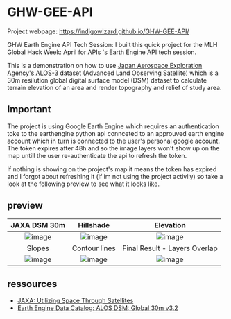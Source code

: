 # GHW-GEE-API

Project webpage: https://indigowizard.github.io/GHW-GEE-API/

GHW Earth Engine API Tech Session: I built this quick project for the MLH Global Hack Week: April for APIs 's Earth Engine API tech session.

This is a demonstration on how to use [Japan Aerospace Exploration Agency's ALOS-3](https://global.jaxa.jp/projects/sat/alos3/) dataset (Advanced Land Observing Satellite) which is a 30m resilution global digital surface model (DSM) dataset to calculate terrain elevation of an area and render topography and relief of study area.
## Important

The project is using Google Earth Engine which requires an authentication toke to the earthengine python api connceted to an approuved earth engine account which in turn is connected to the user's personal google account. The token expires after 48h and so the image layers won't show up on the map untill the user re-authenticate the api to refresh the token.

If nothing is showing on the project's map it means the token has expired and I forgot about refreshing it (if im not using the project activliy) so take a look at the following preview to see what it looks like.

## preview

|JAXA DSM 30m|Hillshade|Elevation|
|:--:|:--:|:--:|
|![image](https://user-images.githubusercontent.com/43890965/232165003-2fa31d0e-b84a-49bf-a46a-a21709946ece.png)|![image](https://user-images.githubusercontent.com/43890965/232165096-ae0d2bfd-1781-474e-ab56-dc1db541588a.png)|![image](https://user-images.githubusercontent.com/43890965/232165131-9f99b39a-66a3-476b-bd40-f584399c0861.png)|
|Slopes|Contour lines|Final Result - Layers Overlap|
|![image](https://user-images.githubusercontent.com/43890965/232165175-f1701243-4847-41ed-8d84-a1adc8df2751.png)|![image](https://user-images.githubusercontent.com/43890965/232165484-3f0a4f8e-b782-4d3b-8440-48c12e9de895.png)|![image](https://user-images.githubusercontent.com/43890965/232165538-1de0538d-8cfc-4f93-866e-cb2df5359aa2.png)|


## ressources

- [JAXA: Utilizing Space Through Satellites](https://global.jaxa.jp/projects/sat/)
- [Earth Engine Data Catalog: ALOS DSM: Global 30m v3.2](https://developers.google.com/earth-engine/datasets/catalog/JAXA_ALOS_AW3D30_V3_2)
